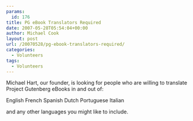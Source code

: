 ```yaml
---
params:
  id: 176
title: PG eBook Translators Required
date: 2007-05-28T05:54:04+00:00
author: Michael Cook
layout: post
url: /20070528/pg-ebook-translators-required/
categories:
  - Volunteers
tags:
  - Volunteers
---
```

Michael Hart, our founder, is looking for people who are willing to translate Project Gutenberg eBooks in and out of:

English
French
Spanish
Dutch
Portuguese
Italian

and any other languages you might like to include.
